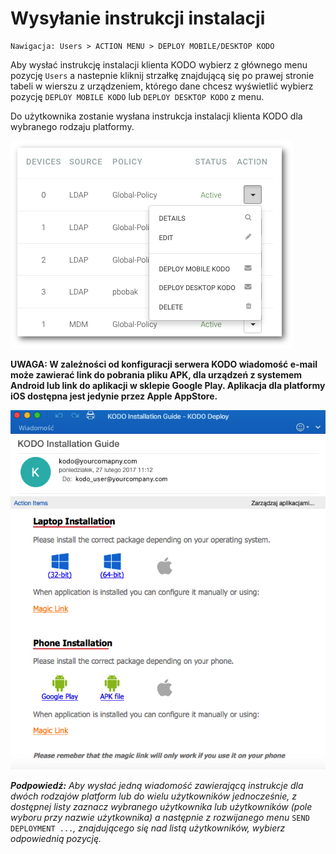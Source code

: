 # Wysyłanie instrukcji instalacji

```text
Nawigacja: Users > ACTION MENU > DEPLOY MOBILE/DESKTOP KODO
```

Aby wysłać instrukcję instalacji klienta KODO wybierz z głównego menu pozycję `Users` a nastepnie kliknij strzałkę znajdującą się po prawej stronie tabeli w wierszu z urządzeniem, którego dane chcesz wyświetlić wybierz pozycję `DEPLOY MOBILE KODO` lub `DEPLOY DESKTOP KODO` z menu.

Do użytkownika zostanie wysłana instrukcja instalacji klienta KODO dla wybranego rodzaju platformy.

![](../../.gitbook/assets/user_action_s.png)

**UWAGA: W zależności od konfiguracji serwera KODO wiadomość e-mail może zawierać link do pobrania pliku APK, dla urządzeń z systemem Android lub link do aplikacji w sklepie Google Play. Aplikacja dla platformy iOS dostępna jest jedynie przez Apple AppStore.**

![](../../.gitbook/assets/deployment_mail_s%20%281%29.png)

_**Podpowiedź:**_ _Aby wysłać jedną wiadomość zawierającą instrukcje dla dwóch rodzajów platform lub do wielu użytkowników jednocześnie, z dostępnej listy zaznacz wybranego użytkownika lub użytkowników \(pole wyboru przy nazwie użytkownika\) a następnie z rozwijanego menu_ `SEND DEPLOYMENT ...`_, znajdującego się nad listą użytkowników, wybierz odpowiednią pozycję._

